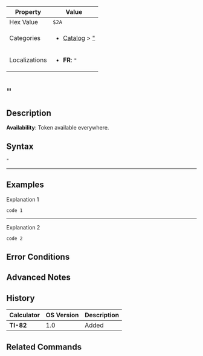 | Property      | Value |
|---------------|-------|
| Hex Value     | `$2A`|
| Categories    | <ul><li>[Catalog](../categories/Catalog.md) > ["](../categories/Catalog.md#")</li></ul> |
| Localizations | <ul><li><b>FR</b>: `"`</li></ul> |

# `"`

## Description



<b>Availability</b>: Token available everywhere.

## Syntax
`"`

<hr>

## Examples

Explanation 1
```ti-basic
code 1
```
---
Explanation 2
```ti-basic
code 2
```

## Error Conditions


## Advanced Notes


## History
| Calculator | OS Version | Description |
|------------|------------|-------------|
| <b>TI-82</b> | 1.0 | Added

## Related Commands

    